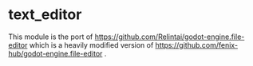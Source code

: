 # text_editor

This module is the port of https://github.com/Relintai/godot-engine.file-editor which is a heavily modified 
version of https://github.com/fenix-hub/godot-engine.file-editor .

